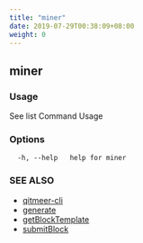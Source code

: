 ```yaml
---
title: "miner"
date: 2019-07-29T00:38:09+08:00
weight: 0
---
```


## miner



### Usage

See list Command Usage

### Options

```
  -h, --help   help for miner
```

### SEE ALSO

* [qitmeer-cli](/en/reference/qitmeer-cli/)	 
* [generate](/en/reference/qitmeer-cli/miner/generate/)	 
* [getBlockTemplate](/en/reference/qitmeer-cli/miner/getblocktemplate/)	 
* [submitBlock](/en/reference/qitmeer-cli/miner/submitblock/)	 

